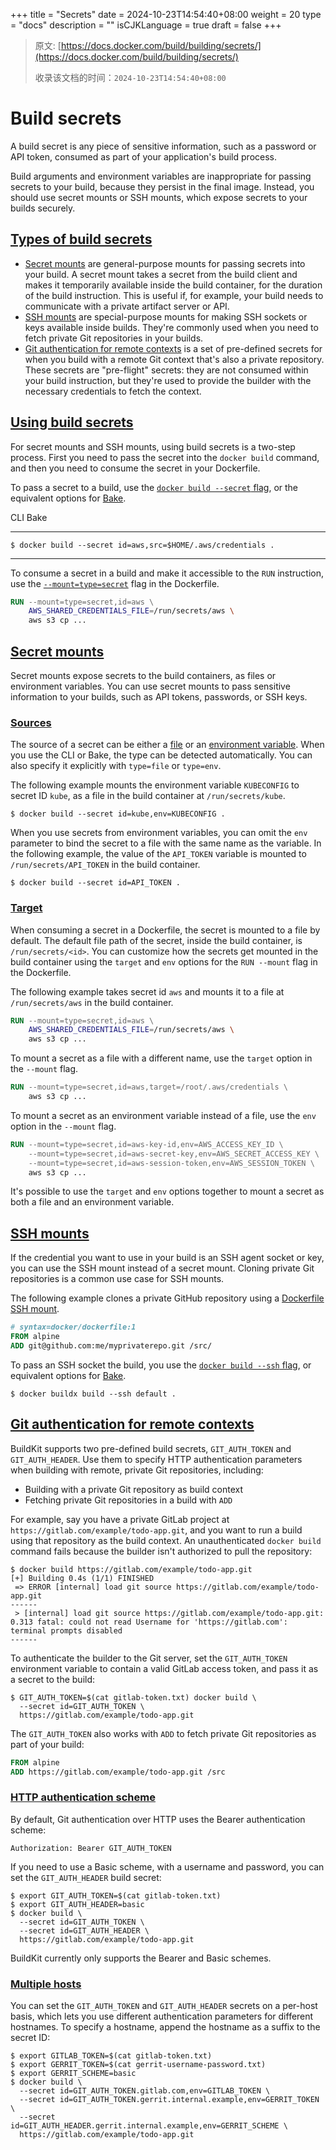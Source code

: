 +++
title = "Secrets"
date = 2024-10-23T14:54:40+08:00
weight = 20
type = "docs"
description = ""
isCJKLanguage = true
draft = false
+++

> 原文: [https://docs.docker.com/build/building/secrets/](https://docs.docker.com/build/building/secrets/)
>
> 收录该文档的时间：`2024-10-23T14:54:40+08:00`

# Build secrets

A build secret is any piece of sensitive information, such as a password or API token, consumed as part of your application's build process.

Build arguments and environment variables are inappropriate for passing secrets to your build, because they persist in the final image. Instead, you should use secret mounts or SSH mounts, which expose secrets to your builds securely.

## [Types of build secrets](https://docs.docker.com/build/building/secrets/#types-of-build-secrets)

- [Secret mounts](https://docs.docker.com/build/building/secrets/#secret-mounts) are general-purpose mounts for passing secrets into your build. A secret mount takes a secret from the build client and makes it temporarily available inside the build container, for the duration of the build instruction. This is useful if, for example, your build needs to communicate with a private artifact server or API.
- [SSH mounts](https://docs.docker.com/build/building/secrets/#ssh-mounts) are special-purpose mounts for making SSH sockets or keys available inside builds. They're commonly used when you need to fetch private Git repositories in your builds.
- [Git authentication for remote contexts](https://docs.docker.com/build/building/secrets/#git-authentication-for-remote-contexts) is a set of pre-defined secrets for when you build with a remote Git context that's also a private repository. These secrets are "pre-flight" secrets: they are not consumed within your build instruction, but they're used to provide the builder with the necessary credentials to fetch the context.

## [Using build secrets](https://docs.docker.com/build/building/secrets/#using-build-secrets)

For secret mounts and SSH mounts, using build secrets is a two-step process. First you need to pass the secret into the `docker build` command, and then you need to consume the secret in your Dockerfile.

To pass a secret to a build, use the [`docker build --secret` flag](https://docs.docker.com/reference/cli/docker/buildx/build/#secret), or the equivalent options for [Bake](https://docs.docker.com/build/bake/reference/#targetsecret).

CLI Bake

------



```console
$ docker build --secret id=aws,src=$HOME/.aws/credentials .
```

------

To consume a secret in a build and make it accessible to the `RUN` instruction, use the [`--mount=type=secret`](https://docs.docker.com/reference/dockerfile/#run---mounttypesecret) flag in the Dockerfile.



```dockerfile
RUN --mount=type=secret,id=aws \
    AWS_SHARED_CREDENTIALS_FILE=/run/secrets/aws \
    aws s3 cp ...
```

## [Secret mounts](https://docs.docker.com/build/building/secrets/#secret-mounts)

Secret mounts expose secrets to the build containers, as files or environment variables. You can use secret mounts to pass sensitive information to your builds, such as API tokens, passwords, or SSH keys.

### [Sources](https://docs.docker.com/build/building/secrets/#sources)

The source of a secret can be either a [file](https://docs.docker.com/reference/cli/docker/buildx/build/#file) or an [environment variable](https://docs.docker.com/reference/cli/docker/buildx/build/#env). When you use the CLI or Bake, the type can be detected automatically. You can also specify it explicitly with `type=file` or `type=env`.

The following example mounts the environment variable `KUBECONFIG` to secret ID `kube`, as a file in the build container at `/run/secrets/kube`.



```console
$ docker build --secret id=kube,env=KUBECONFIG .
```

When you use secrets from environment variables, you can omit the `env` parameter to bind the secret to a file with the same name as the variable. In the following example, the value of the `API_TOKEN` variable is mounted to `/run/secrets/API_TOKEN` in the build container.



```console
$ docker build --secret id=API_TOKEN .
```

### [Target](https://docs.docker.com/build/building/secrets/#target)

When consuming a secret in a Dockerfile, the secret is mounted to a file by default. The default file path of the secret, inside the build container, is `/run/secrets/<id>`. You can customize how the secrets get mounted in the build container using the `target` and `env` options for the `RUN --mount` flag in the Dockerfile.

The following example takes secret id `aws` and mounts it to a file at `/run/secrets/aws` in the build container.



```dockerfile
RUN --mount=type=secret,id=aws \
    AWS_SHARED_CREDENTIALS_FILE=/run/secrets/aws \
    aws s3 cp ...
```

To mount a secret as a file with a different name, use the `target` option in the `--mount` flag.



```dockerfile
RUN --mount=type=secret,id=aws,target=/root/.aws/credentials \
    aws s3 cp ...
```

To mount a secret as an environment variable instead of a file, use the `env` option in the `--mount` flag.



```dockerfile
RUN --mount=type=secret,id=aws-key-id,env=AWS_ACCESS_KEY_ID \
    --mount=type=secret,id=aws-secret-key,env=AWS_SECRET_ACCESS_KEY \
    --mount=type=secret,id=aws-session-token,env=AWS_SESSION_TOKEN \
    aws s3 cp ...
```

It's possible to use the `target` and `env` options together to mount a secret as both a file and an environment variable.

## [SSH mounts](https://docs.docker.com/build/building/secrets/#ssh-mounts)

If the credential you want to use in your build is an SSH agent socket or key, you can use the SSH mount instead of a secret mount. Cloning private Git repositories is a common use case for SSH mounts.

The following example clones a private GitHub repository using a [Dockerfile SSH mount](https://docs.docker.com/reference/dockerfile/#run---mounttypessh).



```dockerfile
# syntax=docker/dockerfile:1
FROM alpine
ADD git@github.com:me/myprivaterepo.git /src/
```

To pass an SSH socket the build, you use the [`docker build --ssh` flag](https://docs.docker.com/reference/cli/docker/buildx/build/#ssh), or equivalent options for [Bake](https://docs.docker.com/build/bake/reference/#targetssh).



```console
$ docker buildx build --ssh default .
```

## [Git authentication for remote contexts](https://docs.docker.com/build/building/secrets/#git-authentication-for-remote-contexts)

BuildKit supports two pre-defined build secrets, `GIT_AUTH_TOKEN` and `GIT_AUTH_HEADER`. Use them to specify HTTP authentication parameters when building with remote, private Git repositories, including:

- Building with a private Git repository as build context
- Fetching private Git repositories in a build with `ADD`

For example, say you have a private GitLab project at `https://gitlab.com/example/todo-app.git`, and you want to run a build using that repository as the build context. An unauthenticated `docker build` command fails because the builder isn't authorized to pull the repository:



```console
$ docker build https://gitlab.com/example/todo-app.git
[+] Building 0.4s (1/1) FINISHED
 => ERROR [internal] load git source https://gitlab.com/example/todo-app.git
------
 > [internal] load git source https://gitlab.com/example/todo-app.git:
0.313 fatal: could not read Username for 'https://gitlab.com': terminal prompts disabled
------
```

To authenticate the builder to the Git server, set the `GIT_AUTH_TOKEN` environment variable to contain a valid GitLab access token, and pass it as a secret to the build:



```console
$ GIT_AUTH_TOKEN=$(cat gitlab-token.txt) docker build \
  --secret id=GIT_AUTH_TOKEN \
  https://gitlab.com/example/todo-app.git
```

The `GIT_AUTH_TOKEN` also works with `ADD` to fetch private Git repositories as part of your build:



```dockerfile
FROM alpine
ADD https://gitlab.com/example/todo-app.git /src
```

### [HTTP authentication scheme](https://docs.docker.com/build/building/secrets/#http-authentication-scheme)

By default, Git authentication over HTTP uses the Bearer authentication scheme:



```http
Authorization: Bearer GIT_AUTH_TOKEN
```

If you need to use a Basic scheme, with a username and password, you can set the `GIT_AUTH_HEADER` build secret:



```console
$ export GIT_AUTH_TOKEN=$(cat gitlab-token.txt)
$ export GIT_AUTH_HEADER=basic
$ docker build \
  --secret id=GIT_AUTH_TOKEN \
  --secret id=GIT_AUTH_HEADER \
  https://gitlab.com/example/todo-app.git
```

BuildKit currently only supports the Bearer and Basic schemes.

### [Multiple hosts](https://docs.docker.com/build/building/secrets/#multiple-hosts)

You can set the `GIT_AUTH_TOKEN` and `GIT_AUTH_HEADER` secrets on a per-host basis, which lets you use different authentication parameters for different hostnames. To specify a hostname, append the hostname as a suffix to the secret ID:



```console
$ export GITLAB_TOKEN=$(cat gitlab-token.txt)
$ export GERRIT_TOKEN=$(cat gerrit-username-password.txt)
$ export GERRIT_SCHEME=basic
$ docker build \
  --secret id=GIT_AUTH_TOKEN.gitlab.com,env=GITLAB_TOKEN \
  --secret id=GIT_AUTH_TOKEN.gerrit.internal.example,env=GERRIT_TOKEN \
  --secret id=GIT_AUTH_HEADER.gerrit.internal.example,env=GERRIT_SCHEME \
  https://gitlab.com/example/todo-app.git
```
